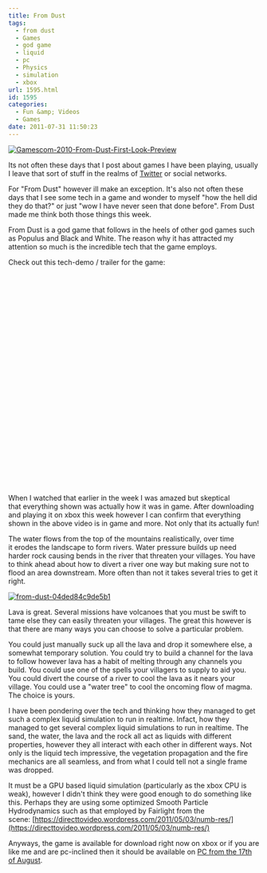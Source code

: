 ```yaml
---
title: From Dust
tags:
  - from dust
  - Games
  - god game
  - liquid
  - pc
  - Physics
  - simulation
  - xbox
url: 1595.html
id: 1595
categories:
  - Fun &amp; Videos
  - Games
date: 2011-07-31 11:50:23
---
```


[![](https://mikecann.co.uk/wp-content/uploads/2011/07/Gamescom-2010-From-Dust-First-Look-Preview.jpg "Gamescom-2010-From-Dust-First-Look-Preview")](https://mikecann.co.uk/wp-content/uploads/2011/07/Gamescom-2010-From-Dust-First-Look-Preview.jpg)

Its not often these days that I post about games I have been playing, usually I leave that sort of stuff in the realms of [Twitter](https://twitter.com/mikeysee) or social networks.

<!-- more -->

For "From Dust" however ill make an exception. It's also not often these days that I see some tech in a game and wonder to myself "how the hell did they do that?" or just "wow I have never seen that done before". From Dust made me think both those things this week.

From Dust is a god game that follows in the heels of other god games such as Populus and Black and White. The reason why it has attracted my attention so much is the incredible tech that the game employs.

Check out this tech-demo / trailer for the game:

<object width="700" height="428" classid="clsid:d27cdb6e-ae6d-11cf-96b8-444553540000" codebase="https://download.macromedia.com/pub/shockwave/cabs/flash/swflash.cab#version=6,0,40,0"><param name="allowFullScreen" value="true" /><param name="allowscriptaccess" value="always" /><param name="src" value="https://www.youtube.com/v/gSOQGazo7Oo?version=3&amp;hl=en_US" /><param name="allowfullscreen" value="true" /><embed width="700" height="428" type="application/x-shockwave-flash" src="https://www.youtube.com/v/gSOQGazo7Oo?version=3&amp;hl=en_US" allowFullScreen="true" allowscriptaccess="always" allowfullscreen="true" /></object>

When I watched that earlier in the week I was amazed but skeptical that everything shown was actually how it was in game. After downloading and playing it on xbox this week however I can confirm that everything shown in the above video is in game and more. Not only that its actually fun!

The water flows from the top of the mountains realistically, over time it erodes the landscape to form rivers. Water pressure builds up need harder rock causing bends in the river that threaten your villages. You have to think ahead about how to divert a river one way but making sure not to flood an area downstream. More often than not it takes several tries to get it right.

[![](https://mikecann.co.uk/wp-content/uploads/2011/07/from-dust-04ded84c9de5b1-300x168.jpg "from-dust-04ded84c9de5b1")](https://mikecann.co.uk/wp-content/uploads/2011/07/from-dust-04ded84c9de5b1.jpg)

Lava is great. Several missions have volcanoes that you must be swift to tame else they can easily threaten your villages. The great this however is that there are many ways you can choose to solve a particular problem.

You could just manually suck up all the lava and drop it somewhere else, a somewhat temporary solution. You could try to build a channel for the lava to follow however lava has a habit of melting through any channels you build. You could use one of the spells your villagers to supply to aid you. You could divert the course of a river to cool the lava as it nears your village. You could use a "water tree" to cool the oncoming flow of magma. The choice is yours.

I have been pondering over the tech and thinking how they managed to get such a complex liquid simulation to run in realtime. Infact, how they managed to get several complex liquid simulations to run in realtime. The sand, the water, the lava and the rock all act as liquids with different properties, however they all interact with each other in different ways. Not only is the liquid tech impressive, the vegetation propagation and the fire mechanics are all seamless, and from what I could tell not a single frame was dropped.

It must be a GPU based liquid simulation (particularly as the xbox CPU is weak), however I didn't think they were good enough to do something like this. Perhaps they are using some optimized Smooth Particle Hydrodynamics such as that employed by Fairlight from the scene: [https://directtovideo.wordpress.com/2011/05/03/numb-res/](https://directtovideo.wordpress.com/2011/05/03/numb-res/)

Anyways, the game is available for download right now on xbox or if you are like me and are pc-inclined then it should be available on [PC from the 17th of August](https://www.google.co.uk/url?sa=t&source=web&cd=2&ved=0CCMQFjAB&url=http%3A%2F%2Fwww.eurogamer.net%2Farticles%2F2011-07-25-from-dust-pc-release-date-pushed-back&ei=Yj41TvETh8GEB_DA7JAL&usg=AFQjCNFjEJouzN_BKbussaGnnmqeJBmCHQ).

&nbsp;
